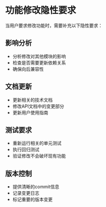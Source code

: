 # 功能修改隐性要求

当用户要求修改功能时，需要补充以下隐性要求：

## 影响分析
- 分析修改对其他模块的影响
- 检查是否需要更新依赖关系
- 确保向后兼容性

## 文档更新
- 更新相关的技术文档
- 修改API文档中的变更部分
- 更新用户使用指南

## 测试要求
- 重新运行相关的单元测试
- 执行回归测试
- 验证修改不会破坏现有功能

## 版本控制
- 提供清晰的commit信息
- 记录变更日志
- 标记重要的版本变更